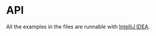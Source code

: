 # API

All the examples in the files are runnable with [IntelliJ IDEA](https://www.jetbrains.com/idea/).